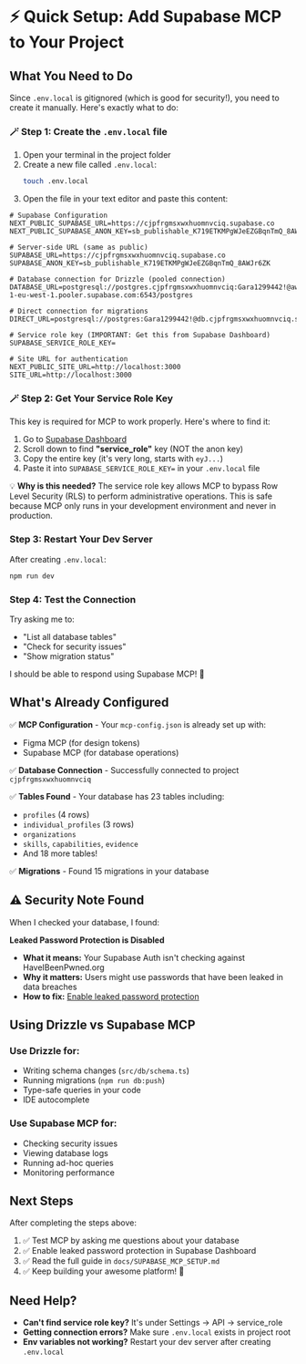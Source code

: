 # ⚡ Quick Setup: Add Supabase MCP to Your Project

## What You Need to Do

Since `.env.local` is gitignored (which is good for security!), you need to create it manually. Here's exactly what to do:

### 🪄 Step 1: Create the `.env.local` file

1. Open your terminal in the project folder
2. Create a new file called `.env.local`:
   ```bash
   touch .env.local
   ```
3. Open the file in your text editor and paste this content:

```env
# Supabase Configuration
NEXT_PUBLIC_SUPABASE_URL=https://cjpfrgmsxwxhuomnvciq.supabase.co
NEXT_PUBLIC_SUPABASE_ANON_KEY=sb_publishable_K719ETKMPgWJeEZGBqnTmQ_8AWJr6ZK

# Server-side URL (same as public)
SUPABASE_URL=https://cjpfrgmsxwxhuomnvciq.supabase.co
SUPABASE_ANON_KEY=sb_publishable_K719ETKMPgWJeEZGBqnTmQ_8AWJr6ZK

# Database connection for Drizzle (pooled connection)
DATABASE_URL=postgresql://postgres.cjpfrgmsxwxhuomnvciq:Gara1299442!@aws-1-eu-west-1.pooler.supabase.com:6543/postgres

# Direct connection for migrations
DIRECT_URL=postgresql://postgres:Gara1299442!@db.cjpfrgmsxwxhuomnvciq.supabase.co:5432/postgres

# Service role key (IMPORTANT: Get this from Supabase Dashboard)
SUPABASE_SERVICE_ROLE_KEY=

# Site URL for authentication
NEXT_PUBLIC_SITE_URL=http://localhost:3000
SITE_URL=http://localhost:3000
```

### 🪄 Step 2: Get Your Service Role Key

This key is required for MCP to work properly. Here's where to find it:

1. Go to [Supabase Dashboard](https://supabase.com/dashboard/project/cjpfrgmsxwxhuomnvciq/settings/api)
2. Scroll down to find **"service_role"** key (NOT the anon key)
3. Copy the entire key (it's very long, starts with `eyJ...`)
4. Paste it into `SUPABASE_SERVICE_ROLE_KEY=` in your `.env.local` file

💡 **Why is this needed?** The service role key allows MCP to bypass Row Level Security (RLS) to perform administrative operations. This is safe because MCP only runs in your development environment and never in production.

### Step 3: Restart Your Dev Server

After creating `.env.local`:

```bash
npm run dev
```

### Step 4: Test the Connection

Try asking me to:

- "List all database tables"
- "Check for security issues"
- "Show migration status"

I should be able to respond using Supabase MCP! 🎉

## What's Already Configured

✅ **MCP Configuration** - Your `mcp-config.json` is already set up with:

- Figma MCP (for design tokens)
- Supabase MCP (for database operations)

✅ **Database Connection** - Successfully connected to project `cjpfrgmsxwxhuomnvciq`

✅ **Tables Found** - Your database has 23 tables including:

- `profiles` (4 rows)
- `individual_profiles` (3 rows)
- `organizations`
- `skills`, `capabilities`, `evidence`
- And 18 more tables!

✅ **Migrations** - Found 15 migrations in your database

## ⚠️ Security Note Found

When I checked your database, I found:

**Leaked Password Protection is Disabled**

- **What it means:** Your Supabase Auth isn't checking against HaveIBeenPwned.org
- **Why it matters:** Users might use passwords that have been leaked in data breaches
- **How to fix:** [Enable leaked password protection](https://supabase.com/docs/guides/auth/password-security#password-strength-and-leaked-password-protection)

## Using Drizzle vs Supabase MCP

### Use Drizzle for:

- Writing schema changes (`src/db/schema.ts`)
- Running migrations (`npm run db:push`)
- Type-safe queries in your code
- IDE autocomplete

### Use Supabase MCP for:

- Checking security issues
- Viewing database logs
- Running ad-hoc queries
- Monitoring performance

## Next Steps

After completing the steps above:

1. ✅ Test MCP by asking me questions about your database
2. ✅ Enable leaked password protection in Supabase Dashboard
3. ✅ Read the full guide in `docs/SUPABASE_MCP_SETUP.md`
4. ✅ Keep building your awesome platform! 🚀

## Need Help?

- **Can't find service role key?** It's under Settings → API → service_role
- **Getting connection errors?** Make sure `.env.local` exists in project root
- **Env variables not working?** Restart your dev server after creating `.env.local`
